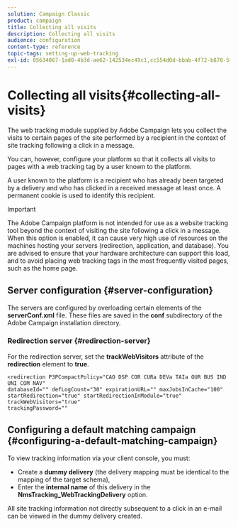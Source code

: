 ```yaml
---
solution: Campaign Classic
product: campaign
title: Collecting all visits
description: Collecting all visits
audience: configuration
content-type: reference
topic-tags: setting-up-web-tracking
exl-id: 05634067-1ad0-4b3d-ae62-142534ec49c1,cc554d0d-bbab-4f72-b870-5fef5a2fda9d
---
```

# Collecting all visits{#collecting-all-visits}

The web tracking module supplied by Adobe Campaign lets you collect the visits to certain pages of the site performed by a recipient in the context of site tracking following a click in a message.

You can, however, configure your platform so that it collects all visits to pages with a web tracking tag by a user known to the platform.

A user known to the platform is a recipient who has already been targeted by a delivery and who has clicked in a received message at least once. A permanent cookie is used to identify this recipient.

>[!IMPORTANT]
>
>The Adobe Campaign platform is not intended for use as a website tracking tool beyond the context of visiting the site following a click in a message. When this option is enabled, it can cause very high use of resources on the machines hosting your servers (redirection, application, and database). You are advised to ensure that your hardware architecture can support this load, and to avoid placing web tracking tags in the most frequently visited pages, such as the home page.

## Server configuration {#server-configuration}

The servers are configured by overloading certain elements of the **serverConf.xml** file. These files are saved in the **conf** subdirectory of the Adobe Campaign installation directory.

### Redirection server {#redirection-server}

For the redirection server, set the **trackWebVisitors** attribute of the **redirection** element to **true**.

```
<redirection P3PCompactPolicy="CAO DSP COR CURa DEVa TAIa OUR BUS IND UNI COM NAV"
databaseId="" defLogCount="30" expirationURL="" maxJobsInCache="100"
startRedirection="true" startRedirectionInModule="true" trackWebVisitors="true"
trackingPassword=""
```

## Configuring a default matching campaign {#configuring-a-default-matching-campaign}

To view tracking information via your client console, you must:

* Create a **dummy delivery** (the delivery mapping must be identical to the mapping of the target schema),
* Enter the **internal name** of this delivery in the **NmsTracking_WebTrackingDelivery** option.

All site tracking information not directly subsequent to a click in an e-mail can be viewed in the dummy delivery created.
